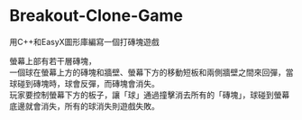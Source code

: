 # Breakout-Clone-Game
用C++和EasyX圖形庫編寫一個打磚塊遊戲

螢幕上部有若干層磚塊，     
一個球在螢幕上方的磚塊和牆壁、螢幕下方的移動短板和兩側牆壁之間來回彈，當球碰到磚塊時，球會反彈，而磚塊會消失。           
玩家要控制螢幕下方的板子，讓「球」通過撞擊消去所有的「磚塊」，球碰到螢幕底邊就會消失，所有的球消失則遊戲失敗。 
